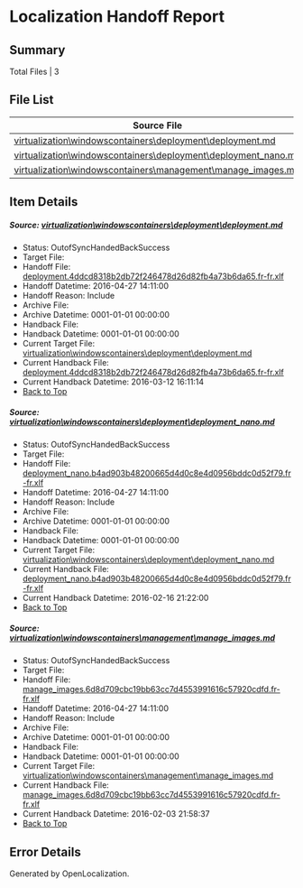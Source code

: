 # <a name='report-top'></a> Localization Handoff Report

## Summary
 Total Files | 3

## File List
 Source File | Status | Details 
 ----------- | ------ | ------- 
 [virtualization\windowscontainers\deployment\deployment.md](https://github.com/Microsoft/Virtualization-Documentation-Private/blob/1158af41c854b3148b4e1434b0e6edb92cfa15d9/virtualization/windowscontainers/deployment/deployment.md) | OutofSyncHandedBackSuccess | [Details](#a6c05fa81b78555ef8d5040e9d93b797c2669361221)
 [virtualization\windowscontainers\deployment\deployment_nano.md](https://github.com/Microsoft/Virtualization-Documentation-Private/blob/1158af41c854b3148b4e1434b0e6edb92cfa15d9/virtualization/windowscontainers/deployment/deployment_nano.md) | OutofSyncHandedBackSuccess | [Details](#b80f7e76fdb126467f69ecb93f51b5ebff685180223)
 [virtualization\windowscontainers\management\manage_images.md](https://github.com/Microsoft/Virtualization-Documentation-Private/blob/1158af41c854b3148b4e1434b0e6edb92cfa15d9/virtualization/windowscontainers/management/manage_images.md) | OutofSyncHandedBackSuccess | [Details](#e8ec76fbce4e0b8ff6c3374a1045ad820bdb24fd251)

## Item Details
##### <a name='a6c05fa81b78555ef8d5040e9d93b797c2669361221'></a> Source: [virtualization\windowscontainers\deployment\deployment.md](https://github.com/Microsoft/Virtualization-Documentation-Private/blob/1158af41c854b3148b4e1434b0e6edb92cfa15d9/virtualization/windowscontainers/deployment/deployment.md)
* Status: OutofSyncHandedBackSuccess
* Target File: 
* Handoff File: [deployment.4ddcd8318b2db72f246478d26d82fb4a73b6da65.fr-fr.xlf](https://github.com/Microsoft/Virtualization-Documentation-Private.handoff/blob/05e81f7898da0156dd752265d624502e4e26378c/ol-handoff/Microsoft/Virtualization-Documentation-Private.fr-fr/live/deployment.4ddcd8318b2db72f246478d26d82fb4a73b6da65.fr-fr.xlf)
* Handoff Datetime: 2016-04-27 14:11:00
* Handoff Reason: Include
* Archive File: 
* Archive Datetime: 0001-01-01 00:00:00
* Handback File: 
* Handback Datetime: 0001-01-01 00:00:00
* Current Target File: [virtualization\windowscontainers\deployment\deployment.md](https://github.com/Microsoft/Virtualization-Documentation-Private.fr-fr/blob/f9f2fb1d5698f365db321c28249280a2f8c378bc/virtualization/windowscontainers/deployment/deployment.md)
* Current Handback File: [deployment.4ddcd8318b2db72f246478d26d82fb4a73b6da65.fr-fr.xlf](https://github.com/Microsoft/Virtualization-Documentation-Private.handback/blob/35f32dc3d04f6de4d795f7a0631730e4012902f8/ol-handback/Microsoft/Virtualization-Documentation-Private.fr-fr/live/deployment.4ddcd8318b2db72f246478d26d82fb4a73b6da65.fr-fr.xlf)
* Current Handback Datetime: 2016-03-12 16:11:14
* [Back to Top](#report-top)

##### <a name='b80f7e76fdb126467f69ecb93f51b5ebff685180223'></a> Source: [virtualization\windowscontainers\deployment\deployment_nano.md](https://github.com/Microsoft/Virtualization-Documentation-Private/blob/1158af41c854b3148b4e1434b0e6edb92cfa15d9/virtualization/windowscontainers/deployment/deployment_nano.md)
* Status: OutofSyncHandedBackSuccess
* Target File: 
* Handoff File: [deployment_nano.b4ad903b48200665d4d0c8e4d0956bddc0d52f79.fr-fr.xlf](https://github.com/Microsoft/Virtualization-Documentation-Private.handoff/blob/05e81f7898da0156dd752265d624502e4e26378c/ol-handoff/Microsoft/Virtualization-Documentation-Private.fr-fr/live/deployment_nano.b4ad903b48200665d4d0c8e4d0956bddc0d52f79.fr-fr.xlf)
* Handoff Datetime: 2016-04-27 14:11:00
* Handoff Reason: Include
* Archive File: 
* Archive Datetime: 0001-01-01 00:00:00
* Handback File: 
* Handback Datetime: 0001-01-01 00:00:00
* Current Target File: [virtualization\windowscontainers\deployment\deployment_nano.md](https://github.com/Microsoft/Virtualization-Documentation-Private.fr-fr/blob/353d2e4ad430690bb9c478f4a6d91c5ccee3d13e/virtualization/windowscontainers/deployment/deployment_nano.md)
* Current Handback File: [deployment_nano.b4ad903b48200665d4d0c8e4d0956bddc0d52f79.fr-fr.xlf](https://github.com/Microsoft/Virtualization-Documentation-Private.handback/blob/b3bec5eba0e393620879545cf1591cbbab345c61/ol-handback/Microsoft/Virtualization-Documentation-Private.fr-fr/live/deployment_nano.b4ad903b48200665d4d0c8e4d0956bddc0d52f79.fr-fr.xlf)
* Current Handback Datetime: 2016-02-16 21:22:00
* [Back to Top](#report-top)

##### <a name='e8ec76fbce4e0b8ff6c3374a1045ad820bdb24fd251'></a> Source: [virtualization\windowscontainers\management\manage_images.md](https://github.com/Microsoft/Virtualization-Documentation-Private/blob/1158af41c854b3148b4e1434b0e6edb92cfa15d9/virtualization/windowscontainers/management/manage_images.md)
* Status: OutofSyncHandedBackSuccess
* Target File: 
* Handoff File: [manage_images.6d8d709cbc19bb63cc7d4553991616c57920cdfd.fr-fr.xlf](https://github.com/Microsoft/Virtualization-Documentation-Private.handoff/blob/05e81f7898da0156dd752265d624502e4e26378c/ol-handoff/Microsoft/Virtualization-Documentation-Private.fr-fr/live/manage_images.6d8d709cbc19bb63cc7d4553991616c57920cdfd.fr-fr.xlf)
* Handoff Datetime: 2016-04-27 14:11:00
* Handoff Reason: Include
* Archive File: 
* Archive Datetime: 0001-01-01 00:00:00
* Handback File: 
* Handback Datetime: 0001-01-01 00:00:00
* Current Target File: [virtualization\windowscontainers\management\manage_images.md](https://github.com/Microsoft/Virtualization-Documentation-Private.fr-fr/blob/3fe960a153b7209e2d9ff88a268cf35a1f67c4fd/virtualization/windowscontainers/management/manage_images.md)
* Current Handback File: [manage_images.6d8d709cbc19bb63cc7d4553991616c57920cdfd.fr-fr.xlf](https://github.com/Microsoft/Virtualization-Documentation-Private.handback/blob/4023ec68a8c52a17c97c14c5667ca7d9c14857a4/ol-handback/Microsoft/Virtualization-Documentation-Private.fr-fr/live/manage_images.6d8d709cbc19bb63cc7d4553991616c57920cdfd.fr-fr.xlf)
* Current Handback Datetime: 2016-02-03 21:58:37
* [Back to Top](#report-top)


## Error Details

Generated by OpenLocalization.
